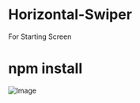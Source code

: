 # Horizontal-Swiper
For Starting Screen

# npm install

![Image](https://github.com/user-attachments/assets/704f6149-ca54-44c3-a9c1-f0315b8123d2)
